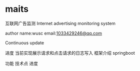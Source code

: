 # maits
互联网广告监测
Internet advertising monitoring system

author name:wusc email:1033429246@qq.com 

Continuous update

进度
    当前实现展示请求和点击请求的日志写入
框架介绍
    springboot 
    
    
功能                          技术点                             进度
